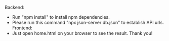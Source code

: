 Backend:
- Run "npm install" to install npm dependencies.
- Please run this command "npx json-server db.json" to establish API urls.
Frontend:
- Just open home.html on your browser to see the result. Thank you!
